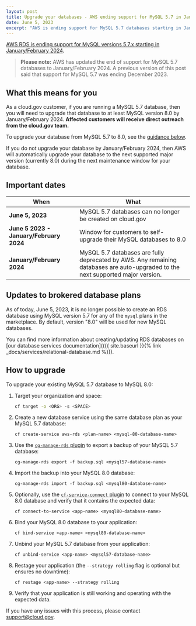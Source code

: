 ```yaml
---
layout: post
title: Upgrade your databases - AWS ending support for MySQL 5.7 in January/February 2024.
date: June 5, 2023
excerpt: "AWS is ending support for MySQL 5.7 databases starting in January/February 2024. Read on for instructions for how to upgrade your brokered databases."
---
```


[AWS RDS is ending support for MySQL versions 5.7.x starting in January/February 2024](https://docs.aws.amazon.com/AmazonRDS/latest/UserGuide/MySQL.Concepts.VersionMgmt.html).

> **Please note:** AWS has updated the end of support for MySQL 5.7 databases to January/February 2024. A previous version of this post said that support for MySQL 5.7 was ending December 2023.

## What this means for you

As a cloud.gov customer, if you are running a MySQL 5.7 database, then you will need to upgrade that database to at least MySQL version 8.0 by January/February 2024. **Affected customers will receive direct outreach from the cloud.gov team.**

To upgrade your database from MySQL 5.7 to 8.0, see the [guidance below](#how-to-upgrade).

If you do not upgrade your database by January/February 2024, then AWS will automatically upgrade your database to the next supported major version (currently 8.0) during the next maintenance window for your database.

## Important dates

|When|What|
|-|-|
| **June 5, 2023** | MySQL 5.7 databases can no longer be created on cloud.gov |
| **June 5 2023 - January/February 2024** | Window for customers to self-upgrade their MySQL databases to 8.0 |
| **January/February 2024** | MySQL 5.7 databases are fully deprecated by AWS. Any remaining databases are auto-upgraded to the next supported major version. |

## Updates to brokered database plans

As of today, June 5, 2023, it is no longer possible to create an RDS database using MySQL version 5.7 for any of the `mysql` plans in the marketplace. By default, version "8.0" will be used for new MySQL databases.

You can find more information about creating/updating RDS databases on [our database services documentation](({{ site.baseurl }}{% link _docs/services/relational-database.md %})).

## How to upgrade

To upgrade your existing MySQL 5.7 database to MySQL 8.0:

1. Target your organization and space:

    ```sh
    cf target -o <ORG> -s <SPACE>
    ```

1. Create a new database service using the same database plan as your MySQL 5.7 database:

    ```shell
    cf create-service aws-rds <plan-name> <mysql-80-database-name>
    ```

1. Use the [`cg-manage-rds` plugin](https://github.com/cloud-gov/cg-manage-rds#usage) to export a backup of your MySQL 5.7 database:

    ```shell
    cg-manage-rds export -f backup.sql <mysql57-database-name>
    ```

1. Import the backup into your MySQL 8.0 database:

    ```shell
    cg-manage-rds import -f backup.sql <mysql80-database-name>
    ```

1. Optionally, use the [`cf-service-connect` plugin](https://github.com/cloud-gov/cf-service-connect) to connect to your MySQL 8.0 database and verify that it contains the expected data:

    ```shell
    cf connect-to-service <app-name> <mysql80-database-name>
    ```

1. Bind your MySQL 8.0 database to your application:

    ```shell
    cf bind-service <app-name> <mysql80-database-name>
    ```

1. Unbind your MySQL 5.7 database from your application:

    ```shell
    cf unbind-service <app-name> <mysql57-database-name>
    ```

1. Restage your application (the `--strategy rolling` flag is optional but ensures no downtime):

    ```shell
    cf restage <app-name> --strategy rolling
    ```

1. Verify that your application is still working and operating with the expected data.

If you have any issues with this process, please contact [support@cloud.gov](mailto:support@cloud.gov).
